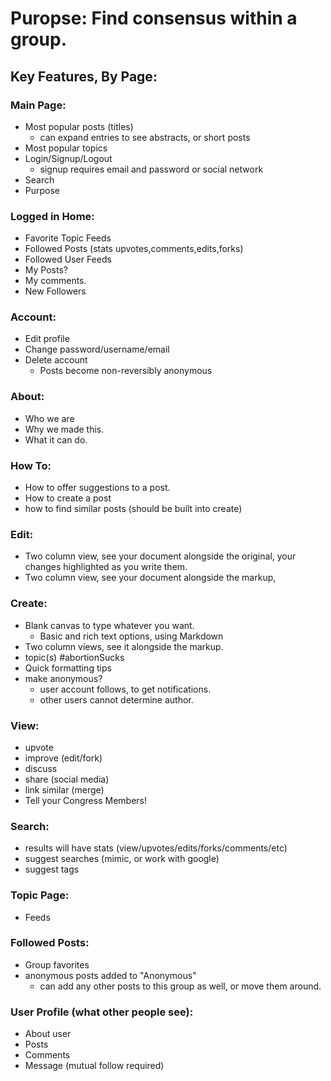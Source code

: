 # Puropse: Find consensus within a group.

## Key Features, By Page:

### Main Page:
   * Most popular posts (titles)
     * can expand entries to see abstracts, or short posts
   * Most popular topics
   * Login/Signup/Logout
     * signup requires email and password or social network
   * Search
   * Purpose

### Logged in Home:
  * Favorite Topic Feeds
  * Followed Posts (stats upvotes,comments,edits,forks)
  * Followed User Feeds
  * My Posts?
  * My comments.
  * New Followers


### Account:
  * Edit profile
  * Change password/username/email
  * Delete account
    * Posts become non-reversibly anonymous

### About:
  * Who we are
  * Why we made this.
  * What it can do.

### How To:
  * How to offer suggestions to a post.
  * How to create a post
  * how to find similar posts (should be built into create)

### Edit:
  * Two column view, see your document alongside the original,
     your changes highlighted as you write them.
  * Two column view, see your document alongside the markup,

### Create:
   * Blank canvas to type whatever you want.
      * Basic and rich text options, using Markdown
   * Two column views, see it alongside the markup.
   * topic(s) #abortionSucks
   * Quick formatting tips
   * make anonymous?
     * user account follows, to get notifications.
     * other users cannot determine author.

### View:
   * upvote
   * improve (edit/fork)
   * discuss
   * share (social media)
   * link similar (merge)
   * Tell your Congress Members!

### Search:
   * results will have stats (view/upvotes/edits/forks/comments/etc)
   * suggest searches (mimic, or work with google)
   * suggest tags

### Topic Page:
  * Feeds

### Followed Posts:
  * Group favorites
  * anonymous posts added to "Anonymous"
    * can add any other posts to this group as well, or move them around.

### User Profile (what other people see):
  * About user
  * Posts
  * Comments
  * Message (mutual follow required)
